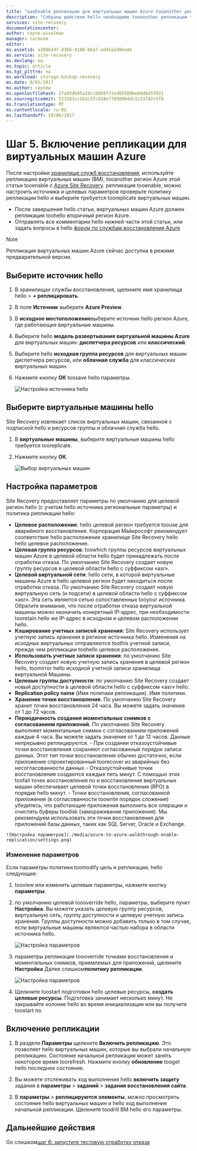 ```yaml
---
title: "aaaEnable репликации для виртуальных машин Azure tooanother регион Azure с помощью Azure Site Recovery | Документы Microsoft"
description: "Собраны действия hello необходимо tooanother репликации tooenable регион Azure для виртуальных машин Azure, с помощью службы Azure Site Recovery hello"
services: site-recovery
documentationcenter: 
author: rayne-wiselman
manager: carmonm
editor: 
ms.assetid: a309644f-d36b-4188-bba7-ad45a2d9bede
ms.service: site-recovery
ms.devlang: na
ms.topic: article
ms.tgt_pltfrm: na
ms.workload: storage-backup-recovery
ms.date: 8/01/2017
ms.author: raynew
ms.openlocfilehash: 2fa03db45a18ccb8b9f31ed05589be0dd6d5f031
ms.sourcegitcommit: 523283cc1b3c37c428e77850964dc1c33742c5f0
ms.translationtype: MT
ms.contentlocale: ru-RU
ms.lasthandoff: 10/06/2017
---
```

# <a name="step-5-enable-replication-for-azure-vms"></a>Шаг 5. Включение репликации для виртуальных машин Azure


После настройки [хранилище служб восстановления](azure-to-azure-walkthrough-vault.md), используйте репликацию виртуальных машин (ВМ), tooanother регион Azure этой статьи tooenable с [Azure Site Recovery](site-recovery-overview.md). репликация tooenable, можно настроить источника и целевых параметров проверьте политику репликации hello и выберите требуется tooreplicate виртуальных машин.

- После завершения hello статьи, виртуальных машин Azure должен репликация toohello вторичный регион Azure.
- Отправлять все комментарии hello нижней части этой статьи, или задать вопросы в hello [форум по службам восстановления Azure](https://social.msdn.microsoft.com/forums/azure/home?forum=hypervrecovmgr)

>[!NOTE]
>
> Репликация виртуальных машин Azure сейчас доступна в режиме предварительной версии.


## <a name="select-hello-source"></a>Выберите источник hello 

1. В хранилищах службы восстановления, щелкните имя хранилища hello > **+ реплицировать**.
2. В поле **Источник** выберите **Azure Preview**.
2. В **исходное местоположение**выберите источник hello регион Azure, где работающие виртуальные машины.
3. Выберите hello **модель развертывания виртуальной машины Azure** для виртуальных машин: **диспетчера ресурсов** или **классический**.
4. Выберите hello **исходная группа ресурсов** для виртуальных машин диспетчера ресурсов, или **облачная служба** для классических виртуальных машин.
5. Нажмите кнопку **ОК** toosave hello параметры.

    ![Настройка источника hello](./media/azure-to-azure-walkthrough-enable-replication/source.png)

## <a name="select-hello-vms"></a>Выберите виртуальные машины hello

Site Recovery извлекает список виртуальных машин, связанной с подпиской hello и ресурсов группы и облачная служба hello.

1. В **виртуальные машины**, выберите виртуальные машины hello требуется tooreplicate.
2. Нажмите кнопку **ОК**.

    ![Выбор виртуальных машин](./media/azure-to-azure-walkthrough-enable-replication/vms.png)


## <a name="configure-settings"></a>Настройка параметров

Site Recovery предоставляет параметры по умолчанию для целевой регион hello (с учетом hello источника региональные параметры) и политика репликации hello:

   - **Целевое расположение**: hello целевой регион требуется toouse для аварийного восстановления. Корпорация Майкрософт рекомендует соответствие hello расположение хранилище Site Recovery hello hello целевое расположение.
   - **Целевая группа ресурсов**: toowhich группы ресурсов виртуальных машин Azure в целевой области hello будет принадлежать после отработки отказа. По умолчанию Site Recovery создает новую группу ресурсов в целевой области hello с суффиксом «asr». 
   - **Целевой виртуальной сети**: hello сети, в которой виртуальные машины Azure в hello целевой регион будет находиться после отработки отказа. По умолчанию Site Recovery создает новую виртуальную сеть (и подсети) в целевой области hello с суффиксом «asr». Эта сеть является сетью сопоставленных tooyour источника. Обратите внимание, что после отработки отказа виртуальной машины можно назначить конкретный IP-адрес, при необходимости tooretain hello же IP-адрес в исходном и целевом расположении hello. 
   - **Кэширование учетных записей хранения**: Site Recovery использует учетную запись хранения в регионе источника hello. Изменения на исходных виртуальных отправляются toothis учетной записи, прежде чем репликации toohello целевое расположение. 
   - **Использовать учетные записи хранения**: по умолчанию Site Recovery создает новую учетную запись хранения в целевой регион hello, toomirror hello исходной учетной записи хранилища виртуальной Машины.
   -  **Целевые группы доступности**: по умолчанию Site Recovery создает новый доступности в целевой области hello с суффиксом «asr» hello. 
   - **Replication policy name** (Имя политики репликации). Имя политики.
   - **Хранение точки восстановления.** По умолчанию Site Recovery хранит точки восстановления 24 часа. Вы можете задать значение от 1 до 72 часов.
   - **Периодичность создания моментальных снимков с согласованием приложений.** По умолчанию Site Recovery выполняет моментальные снимки с согласованием приложений каждые 4 часа. Вы можете задать значение от 1 до 12 часов. Данные непрерывно реплицируются.
    - При создании отказоустойчивые точки восстановления сохраняют согласованный порядок записи данных. Этот тип точки восстановления обычно достаточно, если приложение спроектированный toorecover из аварийных без несогласованности данных
    - Отказоустойчивые точки восстановления создаются каждые пять минут. С помощью этих toofail точек восстановления по и восстановление виртуальных машин обеспечивает целевой точки восстановления (RPO) в порядке hello минут.
    - Точки восстановления, согласованной приложения (в согласованности toowrite порядок сложения) убедитесь, что работающие приложения выполнить все операции и очистить буферы toodisk (замораживание приложения). Мы рекомендуем использовать эти точки восстановления для приложений базы данных, таких как SQL Server, Oracle и Exchange.
        
    ![Настройка параметров](./media/azure-to-azure-walkthrough-enable-replication/settings.png)


### <a name="modify-settings"></a>Изменение параметров

Если параметры политики toomodify цель и репликации, hello следующие:

1. tooview или изменить целевые параметры, нажмите кнопку **параметры**.
2. по умолчанию целевой toooverride hello, параметры, выберите пункт **Настройка**. Вы можете указать целевую группу ресурсов, виртуальную сеть, группу доступности и целевую учетную запись хранения. Группы доступности можно добавить только в том случае, если виртуальные машины являются частью набора в области источника hello.

    ![Настройка параметров](./media/azure-to-azure-walkthrough-enable-replication/customize-target.png)

3. параметры репликации toooverride точками восстановления и моментальных снимков, приемлемых для приложений, щелкните **Настройка** Далее слишком**политику репликации**.
 
    ![Настройка параметров](./media/azure-to-azure-walkthrough-enable-replication/customize-policy.png)

4. Щелкните toostart подготовки hello целевые ресурсы, **создать целевые ресурсы**. Подготовка занимает несколько минут. Не закрывайте колонке hello во время инициализации или вы получите toostart по.




## <a name="enable-replication"></a>Включение репликации

1. В разделе **Параметры** щелкните **Включить репликацию**. Это позволяет hello виртуальных машин, которые вы выбрали начальную репликацию. Состояние начальной репликации может занять некоторое время toorefresh. Нажмите кнопку **обновление** tooget hello последнее состояние.

2. Вы можете отслеживать ход выполнения hello **включить защиту** задания в **параметры** > **заданий** > **задания восстановления сайта**.

3. В **параметры** > **реплицируются элементы**, можно просмотреть состояние hello виртуальных машин и hello ход выполнения начальной репликации. Щелкните toodrill ВМ hello его параметры.



## <a name="next-steps"></a>Дальнейшие действия

Go слишком[шаг 6: запустите тестовую отработку отказа](azure-to-azure-walkthrough-test-failover.md)
